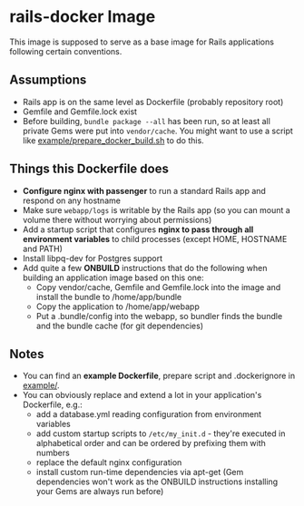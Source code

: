 # rails-docker Image

This image is supposed to serve as a base image for Rails applications following certain conventions.

## Assumptions

* Rails app is on the same level as Dockerfile (probably repository root)
* Gemfile and Gemfile.lock exist
* Before building, `bundle package --all` has been run, so at least all private Gems were put into `vendor/cache`. You might want to use a script like [example/prepare_docker_build.sh](prepare_docker_build.sh) to do this.

## Things this Dockerfile does

* **Configure nginx with passenger** to run a standard Rails app and respond on any hostname
* Make sure `webapp/logs` is writable by the Rails app (so you can mount a volume there without worrying about permissions)
* Add a startup script that configures **nginx to pass through all environment variables** to child processes (except HOME, HOSTNAME and PATH)
* Install libpq-dev for Postgres support
* Add quite a few **ONBUILD** instructions that do the following when building an application image based on this one:
    - Copy vendor/cache, Gemfile and Gemfile.lock into the image and install the bundle to /home/app/bundle
    - Copy the application to /home/app/webapp
    - Put a .bundle/config into the webapp, so bundler finds the bundle and the bundle cache (for git dependencies)

## Notes

* You can find an **example Dockerfile**, prepare script and .dockerignore in [example/](example/).
* You can obviously replace and extend a lot in your application's Dockerfile, e.g.:
    - add a database.yml reading configuration from environment variables
    - add custom startup scripts to `/etc/my_init.d` - they're executed in alphabetical order and can be ordered by prefixing them with numbers
    - replace the default nginx configuration
    - install custom run-time dependencies via apt-get (Gem dependencies won't work as the ONBUILD instructions installing your Gems are always run before)
